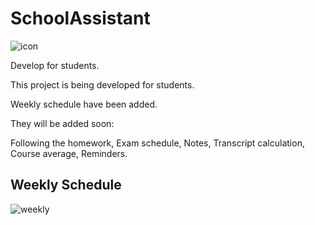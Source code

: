 # SchoolAssistant
![icon](https://user-images.githubusercontent.com/15522554/36345877-7b1d0d68-1444-11e8-9a12-5901cd067966.png)

Develop for students.

This project is being developed for students.

Weekly schedule have been added.

They will be added soon:

 Following the homework,
 Exam schedule,
 Notes,
 Transcript calculation,
 Course average,
 Reminders.

## Weekly Schedule

![weekly](https://user-images.githubusercontent.com/15522554/36345910-2473be66-1445-11e8-9959-a53191a68245.jpg)
